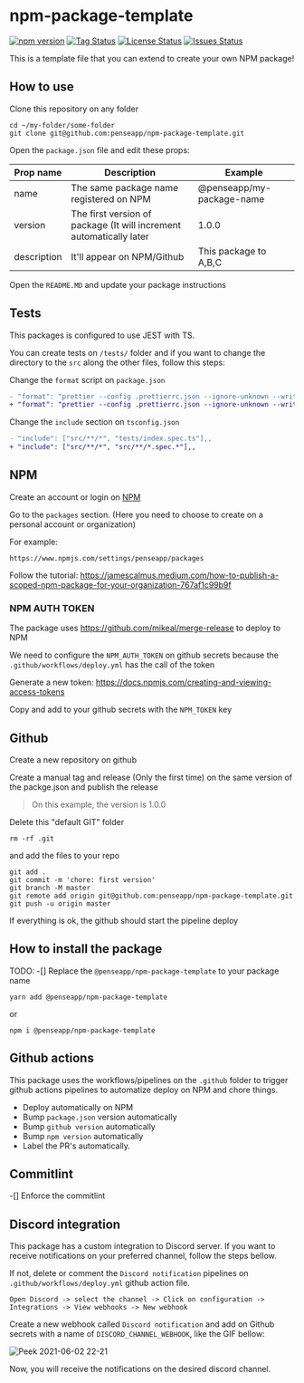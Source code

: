 # npm-package-template

<!-- <div align="center"> -->

<!-- ![npm](https://img.shields.io/npm/dt/nodejs-health-checker?style=for-the-badge)<br> -->

[![npm version](https://badge.fury.io/js/%40penseapp%2Fnpm-package-template.svg)](https://badge.fury.io/js/%40penseapp%2Fnpm-package-template)
[![Tag Status](https://img.shields.io/github/tag/penseapp/npm-package-template)](https://img.shields.io/github/v/tag/penseapp/npm-package-template)
[![License Status](https://img.shields.io/github/license/penseapp/npm-package-template)](https://img.shields.io/github/license/penseapp/npm-package-template)
[![Issues Status](https://img.shields.io/github/issues/penseapp/npm-package-template)](https://img.shields.io/github/issues/penseapp/npm-package-template)

<!-- ![test](https://github.com/penseapp/npm-package-template/workflows/test/badge.svg?branch=master) -->
<!-- ![GitHub Workflow Status (event)](https://img.shields.io/github/workflow/status/@penseapp/npm-package-template/test) -->
<!-- [![Coverage Status](https://coveralls.io/repos/github/penseapp/npm-package-template/badge.svg?branch=master)](https://coveralls.io/github/penseapp/npm-package-template?branch=master) -->

<!-- </div> -->

This is a template file that you can extend to create your own NPM package!

## How to use

Clone this repository on any folder

```shell
cd ~/my-folder/some-folder
git clone git@github.com:penseapp/npm-package-template.git
```

Open the `package.json` file and edit these props:

| Prop name  | Description | Example | 
|---|---|---|
| name  | The same package name registered on NPM  | @penseapp/my-package-name  |
| version  | The first version of package (It will increment automatically later  | 1.0.0  |
| description  | It'll appear on NPM/Github  | This package to A,B,C  |

Open the `README.MD` and update your package instructions

## Tests

This packages is configured to use JEST with TS.

You can create tests on `/tests/` folder and if you want to change the directory to the `src` along the other files, follow this steps:

Change the `format` script on `package.json`

```diff
- "format": "prettier --config .prettierrc.json --ignore-unknown --write \"src/**/*.ts\" \"tests/**/*.ts\"",
+ "format": "prettier --config .prettierrc.json --ignore-unknown --write \"src/**/*.ts\"",
```

Change the `include` section on `tsconfig.json`

```diff
- "include": ["src/**/*", "tests/index.spec.ts"],,
+ "include": ["src/**/*", "src/**/*.spec.*"],,
```

## NPM

Create an account or login on [NPM](https://www.npmjs.com/login)

Go to the `packages` section. (Here you need to choose to create on a personal account or organization)

For example:
```
https://www.npmjs.com/settings/penseapp/packages
```

Follow the tutorial:
https://jamescalmus.medium.com/how-to-publish-a-scoped-npm-package-for-your-organization-767af1c99b9f


### NPM AUTH TOKEN

The package uses https://github.com/mikeal/merge-release to deploy to NPM

We need to configure the `NPM_AUTH_TOKEN` on github secrets because the `.github/workflows/deploy.yml` 
has the call of the token

Generate a new token:
https://docs.npmjs.com/creating-and-viewing-access-tokens

Copy and add to your github secrets with the `NPM_TOKEN` key

## Github

Create a new repository on github

Create a manual tag and release (Only the first time) on the same version of the packge.json and publish the release
> On this example, the version is 1.0.0


Delete this "default GIT" folder

```
rm -rf .git
```

and add the files to your repo

```
git add .
git commit -m 'chore: first version'
git branch -M master
git remote add origin git@github.com:penseapp/npm-package-template.git
git push -u origin master
```

If everything is ok, the github should start the pipeline deploy

## How to install the package

TODO:
-[] Replace the `@penseapp/npm-package-template` to your package name

```
yarn add @penseapp/npm-package-template
```

or

```
npm i @penseapp/npm-package-template
```

## Github actions

This package uses the workflows/pipelines on the `.github` folder to trigger
github actions pipelines to automatize deploy on NPM and chore things.

- Deploy automatically on NPM
- Bump `package.json` version automatically
- Bump `github version` automatically
- Bump `npm version` automatically
- Label the PR's automatically.

## Commitlint

-[] Enforce the commitlint

## Discord integration

This package has a custom integration to Discord server. If you want to receive
notifications on your preferred channel, follow the steps bellow.

If not, delete or comment the `Discord notification` pipelines on `.github/workflows/deploy.yml` github action file.

```
Open Discord -> select the channel -> Click on configuration -> Integrations -> View webhooks -> New webhook
```

Create a new webhook called `Discord notification` and add on Github secrets with a name of `DISCORD_CHANNEL_WEBHOOK`, like the GIF bellow:

![Peek 2021-06-02 22-21](https://user-images.githubusercontent.com/5152197/121472497-aa56ec00-c997-11eb-83cb-b9f03094e5dd.gif)

Now, you will receive the notifications on the desired discord channel.
